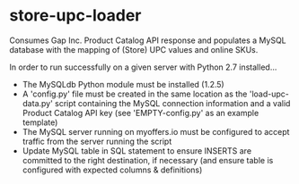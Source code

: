 # store-upc-loader
Consumes Gap Inc. Product Catalog API response and populates a MySQL database with the mapping of (Store) UPC values and online SKUs.

In order to run successfully on a given server with Python 2.7 installed...
- The MySQLdb Python module must be installed (1.2.5)
- A 'config.py' file must be created in the same location as the 'load-upc-data.py' script containing the MySQL connection information and a valid Product Catalog API key (see 'EMPTY-config.py' as an example template)
- The MySQL server running on myoffers.io must be configured to accept traffic from the server running the script
- Update MySQL table in SQL statement to ensure INSERTS are committed to the right destination, if necessary (and ensure table is configured with expected columns & definitions)
